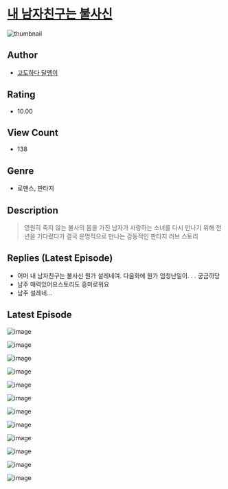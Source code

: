 # [내 남자친구는 불사신](https://comic.naver.com/bestChallenge/list?titleId=810316)
![thumbnail](https://image-comic.pstatic.net/user_contents_data/challenge_comic/2023/05/23/366824/upload_7220167619723539554_480x623.jpeg)

## Author
- [고도하다 달멩이](https://comic.naver.com/artistTitle?id=366824)

## Rating
- 10.00

## View Count
- 138

## Genre
- 로맨스, 판타지

## Description
> 영원히 죽지 않는 불사의 몸을 가진 남자가 사랑하는 소녀를 다시 만나기 위해 천 년을 기다렸다가 결국 운명적으로 만나는 감동적인 판타지 러브 스토리

## Replies (Latest Episode)
- 어머 내 남자친구는 불사신 뭔가 설레네여. 다음화에 뭔가 엄청난일이. . . 궁금하당
- 남주 매력있어요스토리도 흥미로워요
- 남주 설레네...

## Latest Episode
![image](https://image-comic.pstatic.net/user_contents_data/challenge_comic/2023/05/23/366824/upload_7017796110244143973.jpeg)

![image](https://image-comic.pstatic.net/user_contents_data/challenge_comic/2023/05/23/366824/upload_3834878001312457523.jpeg)

![image](https://image-comic.pstatic.net/user_contents_data/challenge_comic/2023/05/23/366824/upload_3486408667969970787.jpeg)

![image](https://image-comic.pstatic.net/user_contents_data/challenge_comic/2023/05/23/366824/upload_4063151092905817186.jpeg)

![image](https://image-comic.pstatic.net/user_contents_data/challenge_comic/2023/05/23/366824/upload_3473791772058281060.jpeg)

![image](https://image-comic.pstatic.net/user_contents_data/challenge_comic/2023/05/23/366824/upload_7005740887860983654.jpeg)

![image](https://image-comic.pstatic.net/user_contents_data/challenge_comic/2023/05/23/366824/upload_3631370674111788084.jpeg)

![image](https://image-comic.pstatic.net/user_contents_data/challenge_comic/2023/05/23/366824/upload_3762868763506455396.jpeg)

![image](https://image-comic.pstatic.net/user_contents_data/challenge_comic/2023/05/23/366824/upload_3559304283897279028.jpeg)

![image](https://image-comic.pstatic.net/user_contents_data/challenge_comic/2023/05/23/366824/upload_7364850160929747251.jpeg)

![image](https://image-comic.pstatic.net/user_contents_data/challenge_comic/2023/05/23/366824/upload_7220223906175596386.jpeg)

![image](https://image-comic.pstatic.net/user_contents_data/challenge_comic/2023/05/23/366824/upload_3689402695056307768.jpeg)
